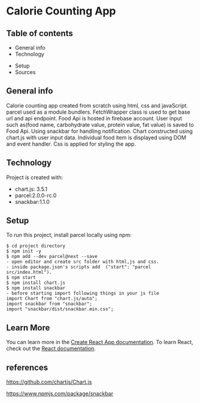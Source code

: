 # Calorie Counting App

## Table of contents

- General info
- Technology

* Setup
* Sources

## General info

Calorie counting app created from scratch using html, css and javaScript.
parcel used as a module bundlers.
FetchWrapper class is used to get base url and api endpoint.
Food Api is hosted in firebase account.
User input such as(food name, carbohydrate value, protein value, fat value) is saved
to Food Api.
Using snackbar for handling notification.
Chart constructed using chart.js with user input data.
Individual food item is displayed using DOM and event handler.
Css is applied for styling the app.

## Technology

Project is created with:

- chart.js: 3.5.1
- parcel:2.0.0-rc.0
- snackbar:1.1.0

## Setup

To run this project, install parcel locally using npm:

```
$ cd project directory
$ npm init -y
$ npm add --dev parcel@next --save
- open editor and create src folder with html,js and css.
- inside package.json's scripts add  ("start": "parcel src/index.html").
$ npm start
$ npm install chart.js
$ npm install snackbar
- before starting import following things in your js file
import Chart from "chart.js/auto";
import snackbar from "snackbar";
import "snackbar/dist/snackbar.min.css";
```

## Learn More

You can learn more in the [Create React App documentation](https://facebook.github.io/create-react-app/docs/getting-started).
To learn React, check out the [React documentation](https://reactjs.org/).

## references

https://github.com/chartjs/Chart.js​​​​​​​

https://www.npmjs.com/package/snackbar​​​​​​​
